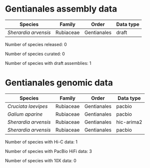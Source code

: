 # Gentianales assembly data

| Species | Family | Order | Data type |
| -- | --- | --- | --- |
| *Sherardia arvensis* | Rubiaceae | Gentianales | draft |

Number of species released: 0

Number of species curated: 0

Number of species with draft assemblies: 1

# Gentianales genomic data

| Species | Family | Order | Data type |
| -- | --- | --- | --- |
| *Cruciata laevipes* | Rubiaceae | Gentianales | pacbio |
| *Galium aparine* | Rubiaceae | Gentianales | pacbio |
| *Sherardia arvensis* | Rubiaceae | Gentianales | hic-arima2 |
| *Sherardia arvensis* | Rubiaceae | Gentianales | pacbio |

Number of species with Hi-C data: 1

Number of species with PacBio HiFi data: 3

Number of species with 10X data: 0
